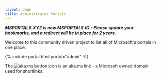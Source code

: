 ```yaml
---
layout: page
title: Administrator Portals
---
```

***MSPORTALS.XYZ is now MSPORTALS.IO - Please update your bookmarks, and a redirect will be in place for 2 years.***

Welcome to this community driven project to list all of Microsoft's portals in one place.

{% include portal.html portal="admin" %}

The ![aka.ms button](.\images\akamsicon.png) icon is an aka.ms link - a Microsoft owned domain used for shortlinks.
